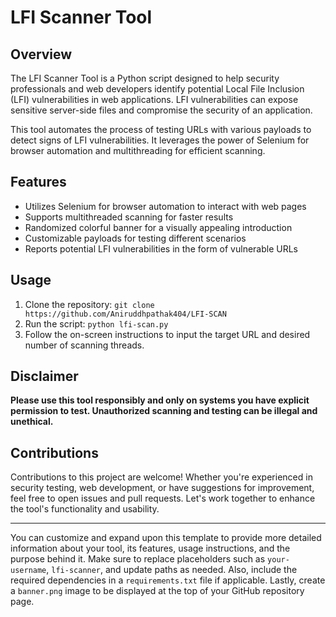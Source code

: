 # LFI Scanner Tool


## Overview

The LFI Scanner Tool is a Python script designed to help security professionals and web developers identify potential Local File Inclusion (LFI) vulnerabilities in web applications. LFI vulnerabilities can expose sensitive server-side files and compromise the security of an application.

This tool automates the process of testing URLs with various payloads to detect signs of LFI vulnerabilities. It leverages the power of Selenium for browser automation and multithreading for efficient scanning.

## Features

- Utilizes Selenium for browser automation to interact with web pages
- Supports multithreaded scanning for faster results
- Randomized colorful banner for a visually appealing introduction
- Customizable payloads for testing different scenarios
- Reports potential LFI vulnerabilities in the form of vulnerable URLs

## Usage

1. Clone the repository: `git clone https://github.com/Aniruddhpathak404/LFI-SCAN`
2. Run the script: `python lfi-scan.py`
3. Follow the on-screen instructions to input the target URL and desired number of scanning threads.

## Disclaimer

**Please use this tool responsibly and only on systems you have explicit permission to test. Unauthorized scanning and testing can be illegal and unethical.**

## Contributions

Contributions to this project are welcome! Whether you're experienced in security testing, web development, or have suggestions for improvement, feel free to open issues and pull requests. Let's work together to enhance the tool's functionality and usability.


---

You can customize and expand upon this template to provide more detailed information about your tool, its features, usage instructions, and the purpose behind it. Make sure to replace placeholders such as `your-username`, `lfi-scanner`, and update paths as needed. Also, include the required dependencies in a `requirements.txt` file if applicable. Lastly, create a `banner.png` image to be displayed at the top of your GitHub repository page.
